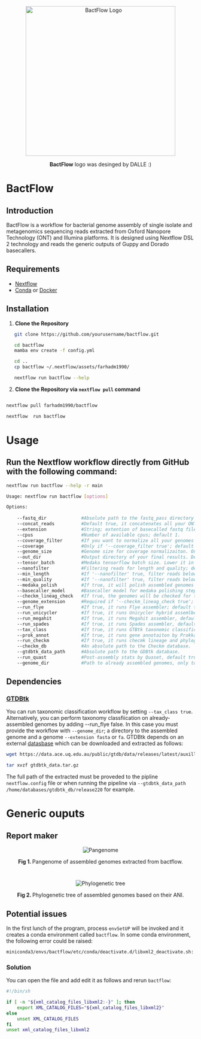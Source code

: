 
<div style="text-align: center; margin-top: 0;">
    <img src="https://github.com/farhadm1990/bactflow/blob/main/logo/logo.png" alt="BactFlow Logo" width="400" height="400"/>
    <p><strong>BactFlow</strong> logo was desinged by DALLE :) </p>
</div>



# BactFlow

## Introduction

BactFlow is a workflow for bacterial genome assembly of single isolate and metagenomics sequencing reads extracted from Oxford Nanopore Technology (ONT) and Illumina platforms. It is designed using Nextflow DSL 2 technology and reads the generic outputs of Guppy and Dorado basecallers.

## Requirements

- [Nextflow](https://www.nextflow.io/docs/latest/index.html)
- [Conda](https://docs.conda.io/en/latest/miniconda.html) or [Docker](https://www.docker.com/)

## Installation

1. **Clone the Repository**
```sh
   git clone https://github.com/yourusername/bactflow.git

   cd bactflow
   mamba env create -f config.yml

   cd ..
   cp bactflow ~/.nextflow/assets/farhadm1990/

   nextflow run bactflow --help
```

2. **Clone the Repository via `nextflow pull` command**
```sh

nextflow pull farhadm1990/bactflow

nextflow  run bactflow
```

  





# Usage
## Run the Nextflow workflow directly from GitHub with the following command:

```sh
nextflow run bactflow --help -r main

Usage: nextflow run bactflow [options]

Options:
   
    --fastq_dir             #Absolute path to the fastq_pass directory (required). 
    --concat_reads          #Default true, it concatenates all your ONT basecaller 4000-chunk reads into one fastq file. Set it to false if it is already concatenated.
    --extension             #String; extention of basecalled fastq files; default '.fastq.gz'
    --cpus                  #Number of available cpus; default 1.
    --coverage_filter       #If you want to normalize all your genomes to a certain coverage (default false).
    --coverage              #Only if '--coverage_filter true'; default is 50.
    --genome_size           #Genome size for coverage normalizaiton. Only if '--coverage_filter true'; default is 6.
    --out_dir               #Output directory of your final results. Default "genebrosh_output"
    --tensor_batch          #Medaka tensorflow batch size. Lower it in low coverage genomes. Default 200.
    --nanofilter            #Filtering reads for length and quality; default true.
    --min_length            #If '--nanofilter' true, filter reads below a certain read length (default 1000). 
    --min_quality           #If '--nanofilter' true, filter reads below a certain read quality (default 16 for R10.4.1 flowcells). 
    --medaka_polish         #If true, it will polish assembled genomes by medaka (dfault false).
    --basecaller_model      #Basecaller model for medaka polishing step. 'r1041_e82_400bps_hac_v4.2.0'
    --checkm_lineag_check   #If true, the genomes will be checked for their lineage completeness in one bin (default false).
    --genome_extension      #Required if '--checkm_lineag_check true'; default fasta.
    --run_flye              #If true, it runs Flye assembler; default true.
    --run_unicycler         #If true, it runs Unicycler hybrid assemlber, default false.
    --run_megahit           #If true, it runs Megahit assembler, default false.
    --run_spades            #If true, it runs Spades assembler, default false.
    --tax_class             #If true, it runs GTBtk taxonomic classification, default true.
    --prok_annot            #If true, it runs gene annotaiton by Prokka, default false. 
    --run_checkm            #If true, it runs checmk lineage and phylogenetic tree workflow.
    --checkm_db             #An absolute path to the Checkm database.  
    --gtdbtk_data_path      #Absolute path to the GDBtk database. 
    --run_quast             #Post-assembly stats by Quaset, default true.
    --genome_dir            #Path to already assembled genomes, only to run post-assembly tasks, e.g. taxonomy classification, gene annotations and quast or checkm

```

## Dependencies

<h3> <a href="https://github.com/Ecogenomics/GTDBTk/tree/master" target="_blank">GTDBtk</a></h3> 
<p>You can run taxonomic classification workflow by setting <code>--tax_class true</code>. Alternatively, you can perform taxonomy classfiication on already-assembled genomes by adding <cod>--run_flye false</code>. In this case you must provide the workflow with <code>--genome_dir</code>; a directory to the assembled genome and a genome <code>--extension fasta</code> or <code>fa</code>. GTDBtk depends on an external <a href="https://ecogenomics.github.io/GTDBTk/installing/index.html">datasbase</a> which can be downloaded and extracted as follows:  </p>

```sh
wget https://data.ace.uq.edu.au/public/gtdb/data/releases/latest/auxillary_files/gtdbtk_package/full_package/gtdbtk_data.tar.gz

tar xvzf gtdbtk_data.tar.gz
```

<p>The full path of the extracted must be proveded to the pipline <code>nextflow.config</code> file or when running the pipeline via <code>--gtdbtk_data_path /home/databases/gtdbtk_db/release220</code> for example. 
</p>

# Generic ouputs 

## Report maker

<div style="text-align: center; margin-top: 10;">
    <img src="https://github.com/farhadm1990/bactflow/blob/main/pix/pan_genome.png" alt="Pangenome" style="max-width: 100%; height: auto;"/>
    <p><strong>Fig 1. </strong> Pangenome of assembled genomes extracted from bactflow. </p>
</div><br>

<div style="text-align: center; margin-top: 10;">
    <img src="https://github.com/farhadm1990/bactflow/blob/main/pix/tree_genome.png" alt="Phylogenetic tree" style="max-width: 100%; height: auto;"/>
    <p><strong>Fig 2. </strong> Phylogenetic tree of assembled genomes based on their ANI. </p>
</div>


## Potential issues

In the first lunch of the program, process `envSetUP` will be invoked and it creates a conda environment called `bactflow`. In some conda environment, the following error could be raised:
```sh
miniconda3/envs/bactflow/etc/conda/deactivate.d/libxml2_deactivate.sh: line 3: xml_catalog_files_libxml2: unbound variable
```
### Solution 
You can open the file and add edit it as follows and rerun `bactflow`:
```sh
#!/bin/sh

if [ -n "${xml_catalog_files_libxml2:-}" ]; then
    export XML_CATALOG_FILES="${xml_catalog_files_libxml2}"
else
    unset XML_CATALOG_FILES
fi
unset xml_catalog_files_libxml2


```

